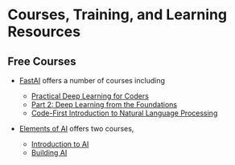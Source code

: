 # Courses, Training, and Learning Resources

## Free Courses
- [FastAI](https://www.fast.ai/) offers a number of courses including
   - [Practical Deep Learning for Coders](https://course.fast.ai/) 
   - [Part 2: Deep Learning from the Foundations](https://course19.fast.ai/part2) 
   - [Code-First Introduction to Natural Language Processing](https://www.fast.ai/2019/07/08/fastai-nlp/)

- [Elements of AI](https://www.elementsofai.com/) offers two courses,
   - [Introduction to AI](https://course.elementsofai.com/)
   - [Building AI](https://buildingai.elementsofai.com/)